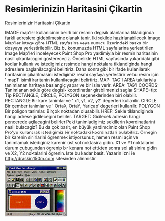 # Resimlerinizin Haritasini Çikartin




Resimlerinizin Haritasini Çikartin



 IMAGE map'ler kullanicinin belirli bir resmin degisik alanlarina tikladiginda farkli adreslere gidebilmesine olanak tanir. Iki sekilde hazirlanabilecek Image Map'ler istege göre HTML sayfasina veya sunucu üzerindeki baska bir dosyaya yerlestirilebilir. Biz bu konumuzda HTML sayfalarina yerlestirilen Image Map'leri inceleyecek Paint Shop Pro yardimiyla bir resmin haritasinin nasil çikarilacagini gösterecegiz.                               <MAP NAME="map1"><!-- Ã�rnek resmin HTML kodlari --><AREA SHAPE="RECT"  COORDS=' 7, 7, 119, 74'  HREF="http://www.draskin.150m.com"><AREA SHAPE="CIRCLE"  COORDS=' 178, 41, 35'  suraya="http://www.idg.com.tr"></MAP>               Öncelikle HTML sayfasinda yukaridaki gibi kodlar kullanir ve istedigimiz resimde hangi noktalara tiklandiginda hangi adreslere baglanilacagini belirtiriz. Daha sonra  gibi bir ifade kullanilarak haritasinin çikarilmasini istedigimiz resmi sayfaya yerlestirir ve bu resim için ' map1'  isimli haritanin kullanilacagini belirtiriz.                MAP: TAG'I <MAP NAME='deneme' > AREA takilariyla tanimlanan haritaya baslangiç yapar ve bir isim verir.                AREA: TAG'I <AREA COORDS=koordinatlar SHAPE=tip HREF=url TARGET=pencere>                 COORDS: Tanimlanan sekle göre degisik koordinatlar girebilmenizi saglar                 SHAPE=tip: Tip RECTANGLE, CIRCLE, POLYGON seçeneklerinden biri olabilir. RECTANGLE Bir kare tanimlar ve ' x1, y1, x2, y2'  degerleri kullanilir. CIRCLE Bir çember tanimlar ve ' OrtaX, OrtaY, Yariçap' degerleri kullanilir. POLYGON Bir poligon tanimlar. Birçok noktadan olusabilir.                  HREF: Sekle tiklandiginda hangi adrese gidilecegini belirler.                 TARGET: Gidilecek adresin hangi pencerede açilacagini belirler                Peki tanimladigimiz sekillerin koordinatlarini nasil bulacagiz? Bu da çok basit, en büyük yardimcimiz olan Paint Shop Pro'yu kullanarak istedigimiz bir noktadaki koordinatlari bulabiliriz. Örnegin bir karenin sinirlarini ögrenmek istiyorsunuz, hemen resmi açin ve tanimlamak istediginiz karenin üst sol noktasina gidin. X1 ve Y1 noktalarini durum çubugundan ögrenip bir kenara not ettikten sonra sol alt sinira gidin ve X2, Y2 noktalarini ögrenin. Iste bu kadar basit.                Yazarin izni ile http://draskin.150m.com sitesinden alinmistir




![](image_map.gif)
